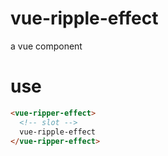 # vue-ripple-effect
a vue component
# use
``` html
<vue-ripper-effect>
  <!-- slot -->
  vue-ripple-effect
</vue-ripper-effect>
```
